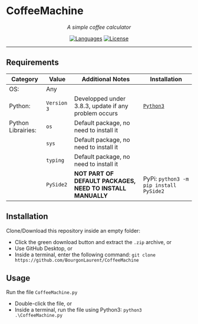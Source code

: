 # CoffeeMachine

<div align="center">

 *A simple coffee calculator*

 [![Languages](https://img.shields.io/github/languages/top/BourgonLaurent/CofeeMachine)](https://www.python.org/) [![License](https://img.shields.io/github/license/BourgonLaurent/CofeeMachine)](LICENSE)

</div>

---

## Requirements

| Category           | Value       | Additional Notes                                           | Installation                                   |
| ------------------ | ----------- | ---------------------------------------------------------- | ---------------------------------------------- |
| OS:                | Any         |                                                            |                                                |
| Python:            | `Version 3` | Developped under 3.8.3, update if any problem occurs       | [`Python3`](https://www.python.org/downloads/) |
| Python Librairies: | `os`        | Default package, no need to install it                     |                                                |
|                    | `sys`       | Default package, no need to install it                     |                                                |
|                    | `typing`    | Default package, no need to install it                     |                                                |
|                    | `PySide2`   | **NOT PART OF DEFAULT PACKAGES, NEED TO INSTALL MANUALLY** | PyPi: `python3 -m pip install PySide2`         |

## Installation

Clone/Download this repository inside an empty folder:

* Click the green download button and extract the `.zip` archive, or
* Use GitHub Desktop, or
* Inside a terminal, enter the following command: `git clone https://github.com/BourgonLaurent/CoffeeMachine`

## Usage

Run the file `CoffeeMachine.py`

* Double-click the file, or
* Inside a terminal, run the file using Python3: `python3 .\CoffeeMachine.py`
